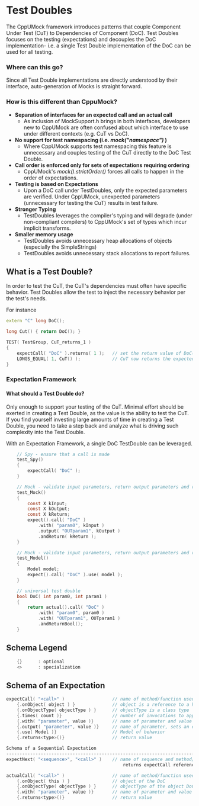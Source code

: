 Test Doubles
========================================================================================================================

The CppUMock framework introduces patterns that couple Component Under Test (CuT) to Dependencies of Component (DoC).
Test Doubles focuses on the testing (expectations) and decouples the DoC implementation- i.e. a single Test Double
implementation of the DoC can be used for all testing.

### Where can this go?
Since all Test Double implementations are directly understood by their interface, auto-generation of Mocks is straight
forward.

### How is this different than CppuMock?

* **Separation of interfaces for an expected call and an actual call**
    * As inclusion of MockSupport.h brings in both interfaces, developers new to CppUMock are often confused about which
        interface to use under different contexts (e.g. CuT vs DoC).
* **No support for test namespacing (i.e. _mock("namespace")_ )**
    * Where CppUMock supports test namespacing this feature is unnecessary and couples testing of the CuT directly to
        the DoC Test Double.
* **Call order is enforced only for sets of expectations requiring ordering**
    * CppUMock's _mock().strictOrder()_ forces all calls to happen in the order of expectations.
* **Testing is based on Expectations**
    * Upon a DoC call under TestDoubles, only the expected parameters are verified.  Under CppUMock, unexpected
        parameters (unnecessary for testing the CuT) results in test failure.
* **Stronger Typing**
    * TestDoubles leverages the compiler's typing and will degrade (under non-compliant compilers) to CppUMock's set of
        types which incur implicit transforms.
* **Smaller memory usage**
    * TestDoubles avoids unnecessary heap allocations of objects (especially the SimpleStrings)
    * TestDoubles avoids unnecessary stack allocations to report failures.

What is a Test Double?
------------------------------------------------------------------------------------------------------------------------
In order to test the CuT, the CuT's dependencies must often have specific behavior.  Test Doubles allow the test to
inject the necessary behavior per the test's needs.

For instance
```c++
extern "C" long DoC();

long Cut() { return DoC(); }

TEST( TestGroup, CuT_returns_1 )
{
    expectCall( "DoC" ).returns( 1 );   // set the return value of DoC()
    LONGS_EQUAL( 1, CuT() );            // CuT now returns the expected value
}
```

### Expectation Framework

#### What should a Test Double do?
Only enough to support your testing of the CuT.  Minimal effort should be exerted in creating a Test Double, as the
value is the ability to test the CuT.  If you find yourself investing large amounts of time in creating a Test Double,
you need to take a step back and analyze what is driving such complexity into the Test Double.

With an Expectation Framework, a single DoC TestDouble can be leveraged.
```c
    // Spy - ensure that a call is made
    test_Spy()
    {
        expectCall( "DoC" );
    }

    // Mock - validate input parameters, return output parameters and return value
    test_Mock()
    {
        const X kInput;
        const X kOutput;
        const X kReturn;
        expect().call( "DoC" )
            .with( "param0", kInput )
            .output( "OUTparam1", kOutput )
            .andReturn( kReturn );
    }

    // Mock - validate input parameters, return output parameters and return value per some modelled behavior
    test_Model()
    {
        Model model;
        expect().call( "DoC" ).use( model );
    }

    // universal test double
    bool DoC( int param0, int param1 )
    {
        return actual().call( "DoC" )
            .with( "param0", param0 )
            .with( "OUTparam1", OUTparam1 )
            .andReturnBool();
    }
```

Schema  Legend
------------------------------------------------------------------------------------------------------------------------
```C
    {}      : optional
    <>      : specialization
```
Schema of an Expectation
------------------------------------------------------------------------------------------------------------------------
```C
expectCall( "<call>" )                  // name of method/function used by actual
    {.onObject( object ) }              // object is a reference to a harness object
    {.onObjectType( objectType ) }      // objectType is a class type
    {.times( count )}                   // number of invocations to apply expectation, default=always
    {.with( "parameter", value )}       // name of parameter and value to validate
    {.output( "parameter", value )}     // name of parameter, sets an expected value
    {.use( Model )}                     // Model of behavior
    {.returns<type>()}                  // return value

Schema of a Sequential Expectation
------------------------------------------------------------------------------------------------------------------------
expectNext( "<sequence>", "<call>" )    // name of sequence and method/function used by actual,
                                            returns expectCall reference under the sequence
```

```C
actualCall( "<call>" )                  // name of method/function used by actual
    {.onObject( this ) }                // object of the DoC
    {.onObjectType( objectType ) }      // objectType of the object DoC
    {.with( "parameter", value )}       // name of parameter and value to validate
    {.returns<type>()}                  // return value
```